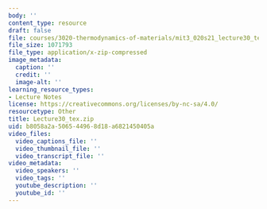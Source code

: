 ```yaml
---
body: ''
content_type: resource
draft: false
file: courses/3020-thermodynamics-of-materials/mit3_020s21_lecture30_tex.zip
file_size: 1071793
file_type: application/x-zip-compressed
image_metadata:
  caption: ''
  credit: ''
  image-alt: ''
learning_resource_types:
- Lecture Notes
license: https://creativecommons.org/licenses/by-nc-sa/4.0/
resourcetype: Other
title: Lecture30_tex.zip
uid: b8058a2a-5065-4496-8d18-a6821450405a
video_files:
  video_captions_file: ''
  video_thumbnail_file: ''
  video_transcript_file: ''
video_metadata:
  video_speakers: ''
  video_tags: ''
  youtube_description: ''
  youtube_id: ''
---
```

